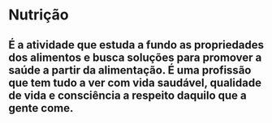# Nutrição 
##  É a atividade que estuda a fundo as propriedades dos alimentos e busca soluções para promover a saúde a partir da alimentação. É uma profissão que tem tudo a ver com vida saudável, qualidade de vida e consciência a respeito daquilo que a gente come.


